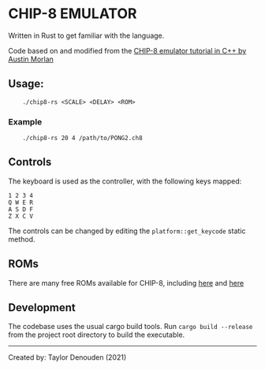 # CHIP-8 EMULATOR

Written in Rust to get familiar with the language.

Code based on and modified from the [CHIP-8 emulator tutorial in C++ by Austin Morlan](https://austinmorlan.com/posts/chip8_emulator/) 

## Usage:

```shell
    ./chip8-rs <SCALE> <DELAY> <ROM>
```

### Example

```shell
    ./chip8-rs 20 4 /path/to/PONG2.ch8
```

## Controls
The keyboard is used as the controller, with the following keys mapped: 

```text
1 2 3 4
Q W E R
A S D F
Z X C V
```

The controls can be changed by editing the `platform::get_keycode` static method.

## ROMs
There are many free ROMs available for CHIP-8, including [here](https://github.com/loktar00/chip8/tree/master/roms)
and [here](https://www.zophar.net/pdroms/chip8/chip-8-games-pack.html)

## Development
The codebase uses the usual cargo build tools. Run `cargo build --release` from the project root directory to build the executable.

---
Created by: Taylor Denouden (2021)